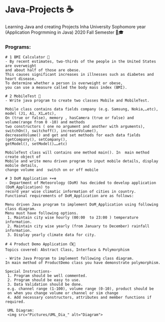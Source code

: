 # Java-Projects ☕️
Learning Java and creating Projects 
Inha University Sophomore year (Application Progrmming in Java) 2020 Fall Semester 🏫🎓

### Programs:
    # 1 BMI Calculator 🧮
    - By recent estimates, two-thirds of the people in the United States are overweight 
    and about half of those are obese. 
    This causes significant increases in illnesses such as diabetes and heart disease. 
    To determine whether a person is overweight or obese, 
    you can use a measure called the body mass index (BMI). 
    
    # 2 MobileTest 📱
    - Write java program to create two classes Mobile and MobileTest. 
    
    Mobile class contains data fields company (e.g. Samsung, Nokia,…etc), model (J1, A1, X1…etc), 
    On (true or false), memory , hasCamera (true or false) and volume(range from 0 -10) and methods   
    two constructors ( one no argument and another with arguments), switchOn(), switchoff(), increaseVolume(), 
    decreaseVolume() and get and set methods for each data fields (getCompany(), setCompany(), 
    getModel(), setModel()……etc)
    
    MobileTest class will contains one method main(). In  main method  create object of 
    Mobile and write menu driven program to input mobile details, display mobile details, 
    change volume and  switch on or off mobile
    
    # 3 DoM Application ☀️☔️❄️
    - Department of Meteorology (DoM) has decided to develop application (DoM_Application) to 
    record year wise climatic information of cities in country.
    Functional requirements of DoM_Application are as follows:
    
    Menu driven Java program to implement DoM_Application using following class diagram.
    Menu must have following options.
     1. Maintain city wise hourly (00:00  to 23:00 ) temperature information.
     2. Maintain city wise yearly (from January to December) rainfall information.
     3. Display yearly climate data for city.
     
    # 4 Product Demo Application 📺📲
    Topics covered: Abstract Class, Interface & Polymorphism
    
    - Write Java Program to implement following class diagram. 
    In main method of ProductDemo class you have demonstrate polymorphism. 
    
    Special Instructions-
     1.	Program should be well commented.
     2.	Program should be easy to use.
     3.	Data Validation should be done. 
     e.g. channel range (1-100), volume range (0-10), product should be 
     on when you change volume or channel or sim change
     4.	Add necessary constructors, attributes and member functions if required.
     
     UML Diagram:
     <img src="Pictures/UML_Dia_" alt="Diagram">
     



